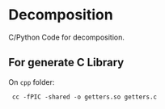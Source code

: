 # Decomposition

C/Python Code for decomposition.


## For generate C Library

 On `cpp` folder:
 
     cc -fPIC -shared -o getters.so getters.c

